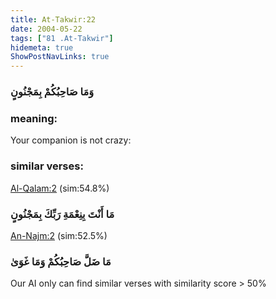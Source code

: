 ```yaml
---
title: At-Takwir:22
date: 2004-05-22
tags: ["81 .At-Takwir"]
hidemeta: true 
ShowPostNavLinks: true 
---
```

### وَمَا صَاحِبُكُمْ بِمَجْنُونٍ
### meaning: 
Your companion is not crazy:
### similar verses: 

[Al-Qalam:2](/68/2) (sim:54.8%)

### مَا أَنْتَ بِنِعْمَةِ رَبِّكَ بِمَجْنُونٍ

[An-Najm:2](/53/2) (sim:52.5%)

### مَا ضَلَّ صَاحِبُكُمْ وَمَا غَوَىٰ

Our AI only can find similar verses with similarity score > 50% 


